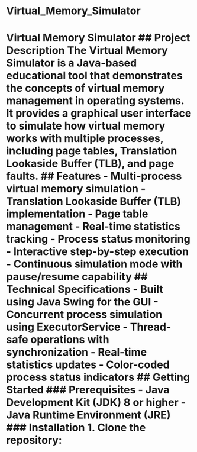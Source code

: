 # Virtual_Memory_Simulator
 # Virtual Memory Simulator  ## Project Description The Virtual Memory Simulator is a Java-based educational tool that demonstrates the concepts of virtual memory management in operating systems. It provides a graphical user interface to simulate how virtual memory works with multiple processes, including page tables, Translation Lookaside Buffer (TLB), and page faults.  ## Features - Multi-process virtual memory simulation - Translation Lookaside Buffer (TLB) implementation - Page table management - Real-time statistics tracking - Process status monitoring - Interactive step-by-step execution - Continuous simulation mode with pause/resume capability  ## Technical Specifications - Built using Java Swing for the GUI - Concurrent process simulation using ExecutorService - Thread-safe operations with synchronization - Real-time statistics updates - Color-coded process status indicators  ## Getting Started  ### Prerequisites - Java Development Kit (JDK) 8 or higher - Java Runtime Environment (JRE)  ### Installation 1. Clone the repository:
